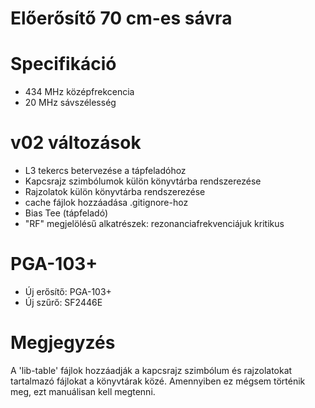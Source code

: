 Előerősítő 70 cm-es sávra
===========

# Specifikáció
* 434 MHz középfrekcencia
* 20 MHz sávszélesség

# v02 változások
* L3 tekercs betervezése a tápfeladóhoz
* Kapcsrajz szimbólumok külön könyvtárba rendszerezése
* Rajzolatok külön könyvtárba rendszerezése
* cache fájlok hozzáadása .gitignore-hoz
* Bias Tee (tápfeladó)
* "RF" megjelölésű alkatrészek: rezonanciafrekvenciájuk kritikus

# PGA-103+
* Új erősítő: PGA-103+
* Új szűrő: SF2446E


# Megjegyzés
A 'lib-table' fájlok hozzáadják a kapcsrajz szimbólum és rajzolatokat tartalmazó fájlokat a könyvtárak közé.
Amennyiben ez mégsem történik meg, ezt manuálisan kell megtenni. 
